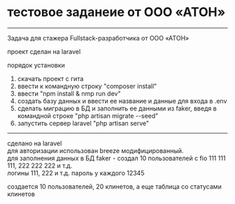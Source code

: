 #  тестовое заданеие от ООО «АТОН»
***
Задача для стажера Fullstack-разработчика от ООО «АТОН»  
  
проект сделан на laravel
  
порядок установки  
1. скачать проект с гита
2. ввести к командную строку "composer install"
3. ввести "npm install & nmp run dev"
4. создать базу данных и ввести ее название и данные для входа в .env
5. сделать миграцию в БД и заполнить ее данными из faker, введя в командной строке "php artisan migrate --seed"
6. запустить сервер laravel "php artisan serve"


***
сделано на laravel  
для авторизации использован breeze модифицированный.  
для заполнения данных в БД faker - создал 10 пользователей с fio 111 111 111, 222 222 222 и т.д.  
логины 111, 222 и т.д. пароль у каждого 12345   
  
создается 10 пользователей, 20 клинетов, а еще таблица со статусами клинетов
